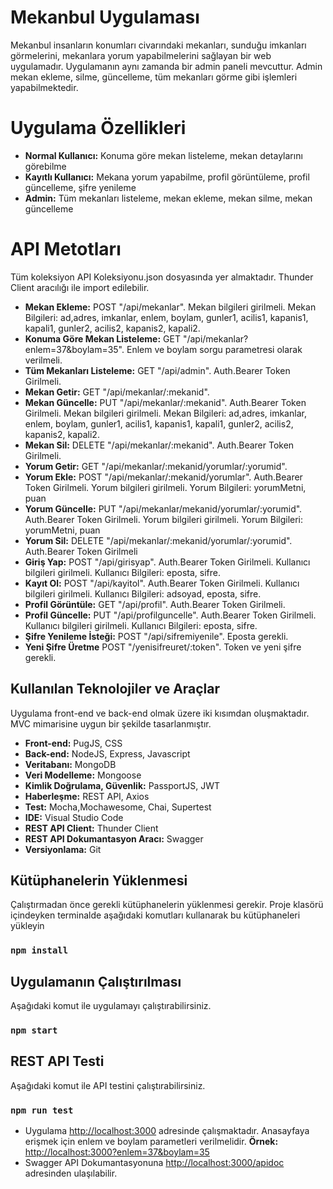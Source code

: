 # Mekanbul Uygulaması
Mekanbul insanların konumları civarındaki mekanları, sunduğu imkanları görmelerini, mekanlara yorum yapabilmelerini sağlayan bir web uygulamadır. Uygulamanın aynı zamanda bir admin paneli mevcuttur. Admin mekan ekleme, silme, güncelleme, tüm mekanları görme gibi işlemleri yapabilmektedir.

# Uygulama Özellikleri
* **Normal Kullanıcı:** Konuma göre mekan listeleme, mekan detaylarını görebilme
* **Kayıtlı Kullanıcı:** Mekana yorum yapabilme, profil görüntüleme, profil güncelleme, şifre yenileme
* **Admin:** Tüm mekanları listeleme, mekan ekleme, mekan silme, mekan güncelleme

# API Metotları
Tüm koleksiyon API Koleksiyonu.json dosyasında yer almaktadır. Thunder Client aracılığı ile import edilebilir. 
* **Mekan Ekleme:** POST "/api/mekanlar". Mekan bilgileri girilmeli. Mekan Bilgileri: ad,adres, imkanlar, enlem, boylam, gunler1, acilis1, kapanis1, kapali1, gunler2, acilis2, kapanis2, kapali2.
* **Konuma Göre Mekan Listeleme:** GET "/api/mekanlar?enlem=37&boylam=35". Enlem ve boylam sorgu parametresi olarak verilmeli.
* **Tüm Mekanları Listeleme:** GET "/api/admin". Auth.Bearer Token Girilmeli.
* **Mekan Getir:** GET "/api/mekanlar/:mekanid".
* **Mekan Güncelle:** PUT "/api/mekanlar/:mekanid". Auth.Bearer Token Girilmeli. Mekan bilgileri girilmeli. Mekan Bilgileri: ad,adres, imkanlar, enlem, boylam, gunler1, acilis1, kapanis1, kapali1, gunler2, acilis2, kapanis2, kapali2.
* **Mekan Sil:** DELETE "/api/mekanlar/:mekanid". Auth.Bearer Token Girilmeli.
* **Yorum Getir:** GET "/api/mekanlar/:mekanid/yorumlar/:yorumid".
* **Yorum Ekle:** POST "/api/mekanlar/:mekanid/yorumlar". Auth.Bearer Token Girilmeli. Yorum bilgileri girilmeli. Yorum Bilgileri: yorumMetni, puan
* **Yorum Güncelle:** PUT "/api/mekanlar/mekanid/yorumlar/:yorumid". Auth.Bearer Token Girilmeli. Yorum bilgileri girilmeli. Yorum Bilgileri: yorumMetni, puan
* **Yorum Sil:** DELETE "/api/mekanlar/:mekanid/yorumlar/:yorumid". Auth.Bearer Token Girilmeli
* **Giriş Yap:** POST "/api/girisyap". Auth.Bearer Token Girilmeli. Kullanıcı bilgileri girilmeli. Kullanıcı Bilgileri: eposta, sifre.
* **Kayıt Ol:** POST "/api/kayitol". Auth.Bearer Token Girilmeli. Kullanıcı bilgileri girilmeli. Kullanıcı Bilgileri: adsoyad, eposta, sifre.
* **Profil Görüntüle:** GET "/api/profil". Auth.Bearer Token Girilmeli.
* **Profil Güncelle:** PUT "/api/profilguncelle". Auth.Bearer Token Girilmeli. Kullanıcı bilgileri girilmeli. Kullanıcı Bilgileri: eposta, sifre.
* **Şifre Yenileme İsteği:** POST "/api/sifremiyenile". Eposta gerekli. 
* **Yeni Şifre Üretme** POST "/yenisifreuret/:token". Token ve yeni şifre gerekli. 

## Kullanılan Teknolojiler ve Araçlar
Uygulama front-end ve back-end olmak üzere iki kısımdan oluşmaktadır. MVC mimarisine uygun bir şekilde tasarlanmıştır.

* **Front-end:** PugJS, CSS
* **Back-end:** NodeJS, Express, Javascript
* **Veritabanı:** MongoDB
* **Veri Modelleme:** Mongoose
* **Kimlik Doğrulama, Güvenlik:** PassportJS, JWT
* **Haberleşme:** REST API, Axios
* **Test:** Mocha,Mochawesome, Chai, Supertest
* **IDE:** Visual Studio Code
* **REST API Client:** Thunder Client
* **REST API Dokumantasyon Aracı:** Swagger
* **Versiyonlama:** Git

## Kütüphanelerin Yüklenmesi

Çalıştırmadan önce gerekli kütüphanelerin yüklenmesi gerekir. Proje klasörü içindeyken terminalde aşağıdaki komutları kullanarak bu kütüphaneleri yükleyin

### `npm install`

## Uygulamanın Çalıştırılması
Aşağıdaki komut ile uygulamayı çalıştırabilirsiniz. 

### `npm start`

## REST API Testi
Aşağıdaki komut ile API testini çalıştırabilirsiniz. 

### `npm run test`

* Uygulama [http://localhost:3000](http://localhost:3000) adresinde çalışmaktadır. Anasayfaya erişmek için enlem ve boylam parametleri verilmelidir. **Örnek:** [http://localhost:3000?enlem=37&boylam=35](http://localhost:3000?enlem=37&boylam=35)
* Swagger API Dokumantasyonuna [http://localhost:3000/apidoc](http://localhost:3000/apidoc) adresinden ulaşılabilir.
